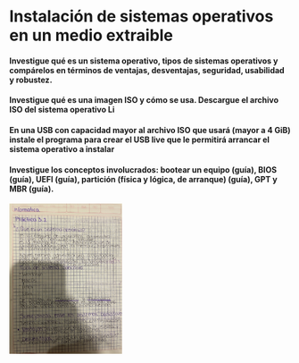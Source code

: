 # Instalación de sistemas operativos en un medio extraible
#### Investigue qué es un sistema operativo, tipos de sistemas operativos y compárelos en términos de ventajas, desventajas, seguridad, usabilidad y robustez.
#### Investigue qué es una imagen ISO y cómo se usa. Descargue el archivo ISO del sistema operativo Li
#### En una USB con capacidad mayor al archivo ISO que usará (mayor a 4 GiB) instale el programa para crear el USB live que le permitirá arrancar el sistema operativo a instalar
#### Investigue los conceptos involucrados: bootear un equipo (guía), BIOS (guía), UEFI (guía), partición (física y lógica, de arranque) (guía), GPT y MBR (guía).
<img src="imagenes/IMG-4819.jpg"  width="40%"/>

